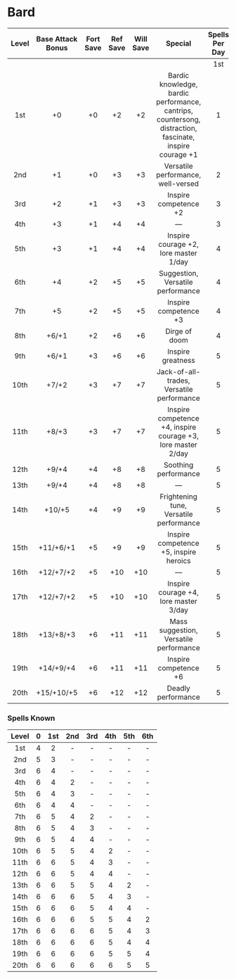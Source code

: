 # Bard
| Level | Base Attack Bonus | Fort Save | Ref Save | Will Save |                                                 Special                                                 | Spells Per Day |     |     |     |     |     |
|:-----:|:-----------------:|:---------:|:--------:|:---------:|:-------------------------------------------------------------------------------------------------------:|:--------------:|:---:|:---:|:---:|:---:|:---:|
|       |                   |           |          |           |                                                                                                         |      1st       | 2nd | 3rd | 4th | 5th | 6th |
|  1st  |        +0         |    +0     |    +2    |    +2     | Bardic knowledge, bardic performance, cantrips, countersong, distraction, fascinate, inspire courage +1 |       1        |  -  |  -  |  -  |  -  |  -  |
|  2nd  |        +1         |    +0     |    +3    |    +3     |                                   Versatile performance, well-versed                                    |       2        |  -  |  -  |  -  |  -  |  -  |
|  3rd  |        +2         |    +1     |    +3    |    +3     |                                          Inspire competence +2                                          |       3        |  -  |  -  |  -  |  -  |  -  |
|  4th  |        +3         |    +1     |    +4    |    +4     |                                                    —                                                    |       3        |  1  |  -  |  -  |  -  |  -  |
|  5th  |        +3         |    +1     |    +4    |    +4     |                                  Inspire courage +2, lore master 1/day                                  |       4        |  2  |  -  |  -  |  -  |  -  |
|  6th  |        +4         |    +2     |    +5    |    +5     |                                    Suggestion, Versatile performance                                    |       4        |  3  |  -  |  -  |  -  |  -  |
|  7th  |        +5         |    +2     |    +5    |    +5     |                                          Inspire competence +3                                          |       4        |  3  |  1  |  -  |  -  |  -  |
|  8th  |       +6/+1       |    +2     |    +6    |    +6     |                                              Dirge of doom                                              |       4        |  4  |  2  |  -  |  -  |  -  |
|  9th  |       +6/+1       |    +3     |    +6    |    +6     |                                            Inspire greatness                                            |       5        |  4  |  3  |  -  |  -  |  -  |
| 10th  |       +7/+2       |    +3     |    +7    |    +7     |                                Jack-of-all-trades, Versatile performance                                |       5        |  4  |  3  |  1  |  -  |  -  |
| 11th  |       +8/+3       |    +3     |    +7    |    +7     |                      Inspire competence +4, inspire courage +3, lore master 2/day                       |       5        |  4  |  4  |  2  |  -  |  -  |
| 12th  |       +9/+4       |    +4     |    +8    |    +8     |                                          Soothing performance                                           |       5        |  5  |  4  |  3  |  -  |  -  |
| 13th  |       +9/+4       |    +4     |    +8    |    +8     |                                                    —                                                    |       5        |  5  |  4  |  3  |  1  |  -  |
| 14th  |      +10/+5       |    +4     |    +9    |    +9     |                                 Frightening tune, Versatile performance                                 |       5        |  5  |  4  |  4  |  2  |  -  |
| 15th  |     +11/+6/+1     |    +5     |    +9    |    +9     |                                 Inspire competence +5, inspire heroics                                  |       5        |  5  |  5  |  4  |  3  |  -  |
| 16th  |     +12/+7/+2     |    +5     |   +10    |    +10    |                                                    —                                                    |       5        |  5  |  5  |  4  |  3  |  1  |
| 17th  |     +12/+7/+2     |    +5     |   +10    |    +10    |                                  Inspire courage +4, lore master 3/day                                  |       5        |  5  |  5  |  4  |  4  |  2  |
| 18th  |     +13/+8/+3     |    +6     |   +11    |    +11    |                                 Mass suggestion, Versatile performance                                  |       5        |  5  |  5  |  5  |  4  |  3  |
| 19th  |     +14/+9/+4     |    +6     |   +11    |    +11    |                                          Inspire competence +6                                          |       5        |  5  |  5  |  5  |  5  |  4  |
| 20th  |    +15/+10/+5     |    +6     |   +12    |    +12    |                                           Deadly performance                                            |       5        |  5  |  5  |  5  |  5  |  5  |

### Spells Known
| Level | 0 | 1st | 2nd | 3rd | 4th | 5th | 6th |
|:-----:|:-:|:---:|:---:|:---:|:---:|:---:|:---:|
|  1st  | 4 |  2  |  -  |  -  |  -  |  -  |  -  |
|  2nd  | 5 |  3  |  -  |  -  |  -  |  -  |  -  |
|  3rd  | 6 |  4  |  -  |  -  |  -  |  -  |  -  |
|  4th  | 6 |  4  |  2  |  -  |  -  |  -  |  -  |
|  5th  | 6 |  4  |  3  |  -  |  -  |  -  |  -  |
|  6th  | 6 |  4  |  4  |  -  |  -  |  -  |  -  |
|  7th  | 6 |  5  |  4  |  2  |  -  |  -  |  -  |
|  8th  | 6 |  5  |  4  |  3  |  -  |  -  |  -  |
|  9th  | 6 |  5  |  4  |  4  |  -  |  -  |  -  |
|  10th | 6 |  5  |  5  |  4  |  2  |  -  |  -  |
|  11th | 6 |  6  |  5  |  4  |  3  |  -  |  -  |
|  12th | 6 |  6  |  5  |  4  |  4  |  -  |  -  |
|  13th | 6 |  6  |  5  |  5  |  4  |  2  |  -  |
|  14th | 6 |  6  |  6  |  5  |  4  |  3  |  -  |
|  15th | 6 |  6  |  6  |  5  |  4  |  4  |  -  |
|  16th | 6 |  6  |  6  |  5  |  5  |  4  |  2  |
|  17th | 6 |  6  |  6  |  6  |  5  |  4  |  3  |
|  18th | 6 |  6  |  6  |  6  |  5  |  4  |  4  |
|  19th | 6 |  6  |  6  |  6  |  5  |  5  |  4  |
|  20th | 6 |  6  |  6  |  6  |  6  |  5  |  5  |